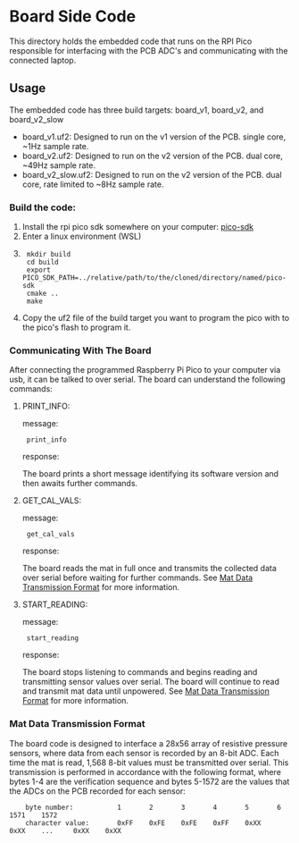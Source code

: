 # Board Side Code

This directory holds the embedded code that runs on the RPI Pico responsible for interfacing with the PCB ADC's and communicating with the connected laptop.

## Usage

The embedded code has three build targets: board_v1, board_v2, and board_v2_slow

 - board_v1.uf2: Designed to run on the v1 version of the PCB. single core, ~1Hz sample rate.
 - board_v2.uf2: Designed to run on the v2 version of the PCB. dual core, ~49Hz sample rate.
 - board_v2_slow.uf2: Designed to run on the v2 version of the PCB. dual core, rate limited to ~8Hz sample rate.

### Build the code:
1. Install the rpi pico sdk somewhere on your computer: [pico-sdk](https://github.com/raspberrypi/pico-sdk)
2. Enter a linux environment (WSL)
3. 
        mkdir build
        cd build
        export PICO_SDK_PATH=../relative/path/to/the/cloned/directory/named/pico-sdk
        cmake ..
        make

4. Copy the uf2 file of the build target you want to program the pico with to the pico's flash to program it.

### Communicating With The Board

After connecting the programmed Raspberry Pi Pico to your computer via usb, it can be talked to over serial. The board can understand the following commands:

1. PRINT_INFO:

    message:

        print_info
        
    response:

    The board prints a short message identifying its software version and then awaits further commands.

2. GET_CAL_VALS:

    message:

        get_cal_vals
        
    response:

    The board reads the mat in full once and transmits the collected data over serial before waiting for further commands. See [Mat Data Transmission Format](#mat-data-transmission-format) for more information.


3. START_READING:

    message:

        start_reading
        
    response:

    The board stops listening to commands and begins reading and transmitting sensor values over serial. The board will continue to read and transmit mat data until unpowered. See [Mat Data Transmission Format](#mat-data-transmission-format) for more information.


### Mat Data Transmission Format

The board code is designed to interface a 28x56 array of resistive pressure sensors, where data from each sensor is recorded by an 8-bit ADC. Each time the mat is read, 1,568 8-bit values must be transmitted over serial. This transmission is performed in accordance with the following format, where bytes 1-4 are the verification sequence and bytes 5-1572 are the values that the ADCs on the PCB recorded for each sensor:

        byte number:           1       2       3       4       5       6               1571    1572
        character value:       0xFF    0xFE    0xFE    0xFF    0xXX    0xXX    ...     0xXX    0xXX
